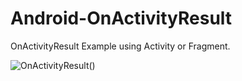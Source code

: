 # Android-OnActivityResult
OnActivityResult Example using Activity or Fragment.

![OnActivityResult()](https://i.stack.imgur.com/rp5yD.png)
